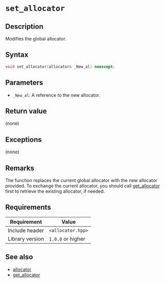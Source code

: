 # `set_allocator`

## Description

Modifies the global allocator.

## Syntax

```cpp
void set_allocator(allocator& _New_al) noexcept;
```

## Parameters

* `_New_al`: A reference to the new allocator.

## Return value

(none)

## Exceptions

(none)

## Remarks

The function replaces the current global allocator with the new allocator provided. To exchange the current allocator, you should call [get_allocator](get_allocator.md) first to retrieve the existing allocator, if needed.

## Requirements

| Requirement     | Value             |
|-----------------|-------------------|
| Include header  | `<allocator.hpp>` |
| Library version | `1.0.0` or higher |

## See also

- [allocator](allocator.md)
- [get_allocator](get_allocator.md)